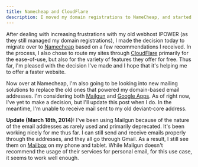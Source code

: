```yaml
---
title: Namecheap and CloudFlare
description: I moved my domain registrations to NameCheap, and started using CloudFlare for DNS.
---
```


After dealing with increasing frustrations with my old webhost IPOWER (as they still managed my domain registrations), I made the decision today to migrate over to [Namecheap](https://www.namecheap.com/) based on a few recommendations I received. In the process, I also chose to route my sites through [CloudFlare](https://www.cloudflare.com/) primarily for the ease-of-use, but also for the variety of features they offer for free. Thus far, I'm pleased with the decision I've made and I hope that it's helping me to offer a faster website.

Now over at Namecheap, I'm also going to be looking into new mailing solutions to replace the old ones that powered my domain-based email addresses. I'm considering both [Mailgun](http://www.mailgun.com/) and [Google Apps](http://www.google.com/enterprise/apps/business/). As of right now, I've yet to make a decision, but I'll update this post when I do. In the meantime, I'm unable to receive mail sent to my old deviant-core address. 

**Update (March 18th, 2014):** I've been using Mailgun because of the nature of the email addresses as rarely used and primarily deprecated. It's been working nicely for me thus far. I can still send and receive emails properly through the addresses, and they all go through Gmail. As a result, I still see them on [Mailbox](http://www.mailboxapp.com/) on my phone and tablet. While Mailgun doesn't recommend the usage of their services for personal email, for this use case, it seems to work well enough. 
